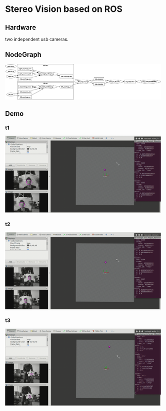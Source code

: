 # Stereo Vision based on ROS

## Hardware

two independent usb cameras.

## NodeGraph

![stereo_vision1](./demo/node_graph.png)

## Demo

### t1

![stereo_vision1](./demo/stereo_vision1.png)

### t2

![stereo_vision2](./demo/stereo_vision2.png)


### t3

![stereo_vision3](./demo/stereo_vision3.png)
